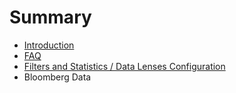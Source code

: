 # Summary

* [Introduction](README.md)
* [FAQ](chapter1.md)
* [Filters and Statistics / Data Lenses Configuration](faq/filters_and_statistics__data_lenses_configuration.md)
* Bloomberg Data

